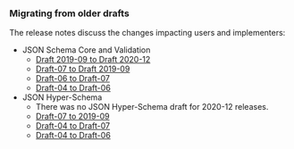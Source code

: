 ### Migrating from older drafts

The release notes discuss the changes impacting users and implementers:

- JSON Schema Core and Validation
  - [Draft 2019-09 to Draft 2020-12](https://json-schema.org/draft/2020-12/release-notes)
  - [Draft-07 to Draft 2019-09](https://json-schema.org/draft/2019-09/release-notes)
  - [Draft-06 to Draft-07](https://json-schema.org/draft-07/json-schema-release-notes)
  - [Draft-04 to Draft-06](https://json-schema.org/draft-06/json-schema-release-notes)
- JSON Hyper-Schema
  - There was no JSON Hyper-Schema draft for 2020-12 releases.
  - [Draft-07 to 2019-09](https://json-schema.org/draft/2019-09/release-notes#hyper-schema-vocabulary)
  - [Draft-04 to Draft-07](https://json-schema.org/draft-07/json-hyper-schema-release-notes)
  - [Draft-04 to Draft-06](https://json-schema.org/draft-06/json-hyper-schema-release-notes)
